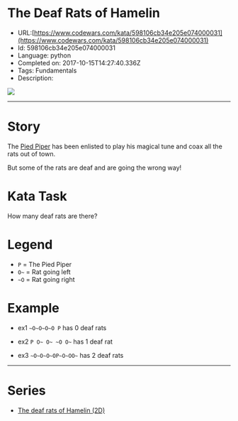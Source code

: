 # The Deaf Rats of Hamelin

 - URL:[https://www.codewars.com/kata/598106cb34e205e074000031](https://www.codewars.com/kata/598106cb34e205e074000031)
 - Id: 598106cb34e205e074000031
 - Language: python
 - Completed on: 2017-10-15T14:27:40.336Z
 - Tags: Fundamentals
 - Description:
<img src="https://i.imgur.com/ta6gv1i.png?1"/>

---

# Story

The <a href="https://en.wikipedia.org/wiki/Pied_Piper_of_Hamelin">Pied Piper</a> has been enlisted to play his magical tune and coax all the rats out of town.

But some of the rats are deaf and are going the wrong way!

# Kata Task

How many deaf rats are there?

# Legend

* ```P``` = The Pied Piper
* ```O~``` = Rat going left
* ```~O``` = Rat going right

# Example

* ex1 ```~O~O~O~O P``` has 0 deaf rats


* ex2 ```P O~ O~ ~O O~``` has 1 deaf rat


* ex3 ```~O~O~O~OP~O~OO~``` has 2 deaf rats

---

# Series

* [The deaf rats of Hamelin (2D)](https://www.codewars.com/kata/the-deaf-rats-of-hamelin-2d)
</span>
